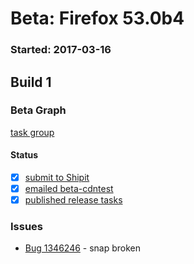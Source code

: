 # Beta: Firefox 53.0b4

### Started: 2017-03-16

## Build 1

### Beta Graph
[task group](https://tools.taskcluster.net/push-inspector/#/zOAsupplTzWk7h5ijovjpA)


#### Status
- [x] [submit to Shipit](https://wiki.mozilla.org/Release:Release_Automation_on_Mercurial:Starting_a_Release#Submit_to_Ship_It)
- [x] [emailed beta-cdntest](../how-tos/relpro.md#1-email-drivers-re-release-live-on-test-channel)
- [x] [published release tasks](../how-tos/relpro.md#3-publish-release)

### Issues
- [Bug 1346246](https://bugzil.la/1346246) - snap broken



